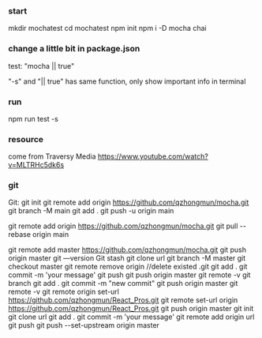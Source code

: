 ### start

mkdir mochatest
cd mochatest
npm init
npm i -D mocha chai

### change a little bit in package.json

test: "mocha || true"

"-s" and "|| true" has same function, only show important info in terminal

### run

npm run test -s

### resource

come from Traversy Media
https://www.youtube.com/watch?v=MLTRHc5dk6s

### git

Git:
git init
git remote add origin https://github.com/qzhongmun/mocha.git
git branch -M main
git add .
git push -u origin main

git remote add origin https://github.com/qzhongmun/mocha.git
git pull --rebase origin main

git remote add master https://github.com/qzhongmun/mocha.git
git push origin master
git —version
Git stash
git clone url
git branch -M master
git checkout master
git remote remove origin //delete existed .git
git add .
git commit -m 'your message'
git push
git push origin master
git remote -v
git branch
git add .
git commit -m "new commit"
git push origin master
git remote -v
git remote origin set-url https://github.com/qzhongmun/React_Pros.git
git remote set-url origin https://github.com/qzhongmun/React_Pros.git
git push origin master
git init
git clone url
git add .
git commit -m 'your message'
git remote add origin url
git push
git push --set-upstream origin master
